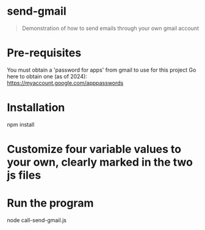 # send-gmail 

> Demonstration of how to send emails through your own gmail account 

# Pre-requisites

You must obtain a 'password for apps' from gmail to use for this project
Go here to obtain one (as of 2024): https://myaccount.google.com/apppasswords  

# Installation 

npm install 

# Customize four variable values to your own, clearly marked in the two js files

# Run the program

node call-send-gmail.js  